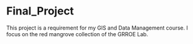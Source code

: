 # Final_Project
This project is a requirement for my GIS and Data Management course. I focus on the red mangrove collection of the GRROE Lab.
